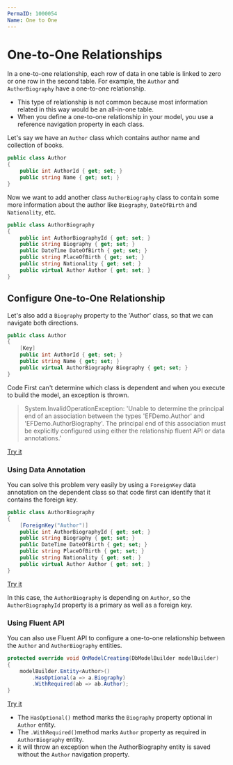 ```yaml
---
PermaID: 1000054
Name: One to One
---
```


# One-to-One Relationships

In a one-to-one relationship, each row of data in one table is linked to zero or one row in the second table. For example, the `Author` and `AuthorBiography` have a one-to-one relationship.

 - This type of relationship is not common because most information related in this way would be an all-in-one table.
 - When you define a one-to-one relationship in your model, you use a reference navigation property in each class.

Let's say we have an `Author` class which contains author name and collection of books.

```csharp
public class Author
{
    public int AuthorId { get; set; }
    public string Name { get; set; }
}
```

Now we want to add another class `AuthorBiography` class to contain some more information about the author like `Biography`, `DateOfBirth` and `Nationality`, etc.

```csharp
public class AuthorBiography
{
    public int AuthorBiographyId { get; set; }
    public string Biography { get; set; }
    public DateTime DateOfBirth { get; set; }
    public string PlaceOfBirth { get; set; }
    public string Nationality { get; set; }
    public virtual Author Author { get; set; }
}
```

## Configure One-to-One Relationship

Let's also add a `Biography` property to the 'Author' class, so that we can navigate both directions.

```csharp
public class Author
{
    [Key]
    public int AuthorId { get; set; }
    public string Name { get; set; }
    public virtual AuthorBiography Biography { get; set; }
}
```

Code First can't determine which class is dependent and when you execute to build the model, an exception is thrown.

> System.InvalidOperationException: 'Unable to determine the principal end of an association between the types 'EFDemo.Author' and 'EFDemo.AuthorBiography'. The principal end of this association must be explicitly configured using either the relationship fluent API or data annotations.'

[Try it](https://dotnetfiddle.net/rjUmxe)

### Using Data Annotation

You can solve this problem very easily by using a `ForeignKey` data annotation on the dependent class so that code first can identify that it contains the foreign key.

```csharp
public class AuthorBiography
{
    [ForeignKey("Author")]
    public int AuthorBiographyId { get; set; }
    public string Biography { get; set; }
    public DateTime DateOfBirth { get; set; }
    public string PlaceOfBirth { get; set; }
    public string Nationality { get; set; }
    public virtual Author Author { get; set; }
}
```

[Try it](https://dotnetfiddle.net/LISWtb)

In this case, the `AuthorBiography` is depending on `Author`, so the `AuthorBiographyId` property is a primary as well as a foreign key.

### Using Fluent API

You can also use Fluent API to configure a one-to-one relationship between the `Author` and `AuthorBiography` entities.

```csharp
protected override void OnModelCreating(DbModelBuilder modelBuilder)
{
    modelBuilder.Entity<Author>()
        .HasOptional(a => a.Biography)
        .WithRequired(ab => ab.Author);
}
```

[Try it](https://dotnetfiddle.net/E6BpOz)

 - The `HasOptional()` method marks the `Biography` property optional in `Author` entity.
 - The `.WithRequired()`method marks `Author` property as required in `AuthorBiography` entity.
 - it will throw an exception when the AuthorBiography entity is saved without the `Author` navigation property.